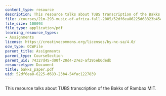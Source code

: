 ```yaml
---
content_type: resource
description: This resource talks about TUBS transcription of the Bakks of Rambax MIT.
file: /courses/21m-293-music-of-africa-fall-2005/52df6ea86225d68323b454fac1227839_bakks_paper.pdf
file_size: 100093
file_type: application/pdf
learning_resource_types:
- Assignments
license: https://creativecommons.org/licenses/by-nc-sa/4.0/
ocw_type: OCWFile
parent_title: Assignments
parent_type: CourseSection
parent_uid: 74327d45-d00f-20d4-27e3-af295eb6dedb
resourcetype: Document
title: bakks_paper.pdf
uid: 52df6ea8-6225-d683-23b4-54fac1227839
---
```

This resource talks about TUBS transcription of the Bakks of Rambax MIT.